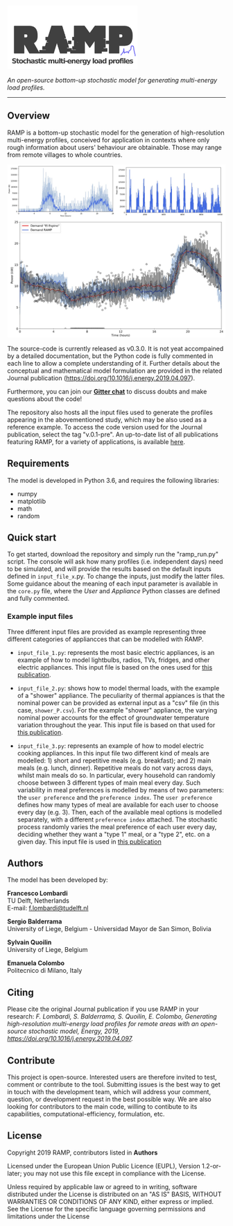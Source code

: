 <img src="/docs/figures/RAMP_logo_basic.png" width="300">

*An open-source bottom-up stochastic model for generating multi-energy load profiles.*

---

## Overview
RAMP is a bottom-up stochastic model for the generation of high-resolution multi-energy profiles, conceived for application in contexts where only rough information about users' behaviour are obtainable. Those may range from remote villages to whole countries.

<img src="/docs/figures/Example_output.jpg" width="700">

The source-code is currently released as v0.3.0. It is not yeat accompained by a detailed documentation, but the Python code is fully commented in each line to allow a complete understanding of it. Further details about the conceptual and mathematical model formulation are provided in the related Journal publication (https://doi.org/10.1016/j.energy.2019.04.097). 

Furthermore, you can join our **[Gitter chat](https://gitter.im/RAMP-project/community)** to discuss doubts and make questions about the code!

The repository also hosts all the input files used to generate the profiles appearing in the abovementioned study, which may be also used as a reference example. To access the code version used for the Journal publication, select the tag "v.0.1-pre".
An up-to-date list of all publications featuring RAMP, for a variety of applications, is available [here](/docs/pubs_list.md).

## Requirements
The model is developed in Python 3.6, and requires the following libraries:
* numpy
* matplotlib
* math
* random

## Quick start
To get started, download the repository and simply run the "ramp_run.py" script. The console will ask how many profiles (i.e. independent days) need to be simulated, and will provide the results based on the default inputs defined in `input_file_x`.py. To change the inputs, just modify the latter files. Some guidance about the meaning of each input parameter is available in the `core.py` file, where the *User* and *Appliance* Python classes are defined and fully commented. 

### Example input files
Three different input files are provided as example representing three different categories of appliancces that can be modelled with RAMP.

- `input_file_1.py`: represents the most basic electric appliances, is an example of how to model lightbulbs, radios, TVs, fridges, and other electric appliances. This input file is based on the ones used for [this publication](https://doi.org/10.1016/j.energy.2019.04.097).

- `input_file_2.py`: shows how to model thermal loads, with the example of a "shower" appliance. The peculiarity of thermal appiances is that the nominal power can be provided as external input as a "csv" file (in this case, `shower_P.csv`). For the example "shower" appliance, the varying nominal power accounts for the effect of groundwater temperature variation throughout the year. This input file is based on that used for [this publication](https://doi.org/10.3390/app10217445).

- `input_file_3.py`: represents an example of how to model electric cooking appliances. In this input file two different kind of meals are modelled: 1) short and repetitive meals (e.g. breakfast); and 2) main meals (e.g. lunch, dinner). 
Repetitive meals do not vary across days, whilst main meals do so. In particular, every household can randomly choose between 3 different types of main meal every day. Such variability in meal preferences is modelled by means of two parameters: the `user preference` and the `preference index`. 
The `user preference` defines how many types of meal are available for each user to choose every day (e.g. 3). Then, each of the available meal options is modelled separately, with a different `preference index` attached. The stochastic process randomly varies the meal preference of each user every day, deciding whether they want a "type 1" meal, or a "type 2", etc. on a given day.
This input file is used in [this publication](https://doi.org/10.1109/PTC.2019.8810571)

## Authors
The model has been developed by:

**Francesco Lombardi** <br/>
TU Delft, Netherlands <br/>
E-mail: f.lombardi@tudelft.nl <br/>

**Sergio Balderrama** <br/>
University of Liege, Belgium - Universidad Mayor de San Simon, Bolivia <br/>

**Sylvain Quoilin** <br/>
University of Liege, Belgium <br/>

**Emanuela Colombo** <br/>
Politecnico di Milano, Italy <br/>

## Citing
Please cite the original Journal publication if you use RAMP in your research:
*F. Lombardi, S. Balderrama, S. Quoilin, E. Colombo, Generating high-resolution multi-energy load profiles for remote areas with an open-source stochastic model, Energy, 2019, https://doi.org/10.1016/j.energy.2019.04.097.*

## Contribute
This project is open-source. Interested users are therefore invited to test, comment or contribute to the tool. Submitting issues is the best way to get in touch with the development team, which will address your comment, question, or development request in the best possible way. We are also looking for contributors to the main code, willing to contibute to its capabilities, computational-efficiency, formulation, etc. 

## License
Copyright 2019 RAMP, contributors listed in **Authors**

Licensed under the European Union Public Licence (EUPL), Version 1.2-or-later; you may not use this file except in compliance with the License. 

Unless required by applicable law or agreed to in writing, software distributed under the License is distributed on an "AS IS" BASIS, WITHOUT WARRANTIES OR CONDITIONS OF ANY KIND, either express or implied. See the License for the specific language governing permissions and limitations under the License

